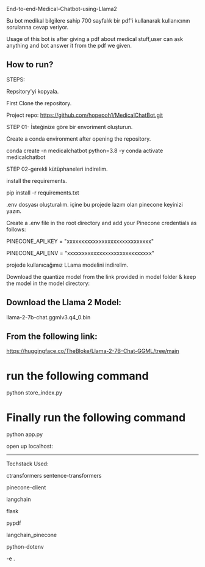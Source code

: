 End-to-end-Medical-Chatbot-using-Llama2

Bu bot medikal bilgilere sahip 700 sayfalık bir pdf'i kullanarak  kullanıcının sorularına cevap veriyor.

Usage of this bot is after giving a pdf about medical stuff,user can ask anything and bot answer it from the pdf we given.

## How to run?
STEPS:

 Repsitory'yi kopyala.

 First Clone the repository.

Project repo: https://github.com/hopepoh1/MedicalChatBot.git

STEP 01- İsteğinize göre bir envoriment oluşturun.

Create a conda environment after opening the repository.

conda create -n medicalchatbot python=3.8 -y
conda activate medicalchatbot

STEP 02-gerekli  kütüphaneleri indirelim.

install the requirements.

pip install -r requirements.txt

.env dosyası oluşturalım. içine bu projede lazım olan pinecone keyinizi yazın.

Create a .env file in the root directory and add your Pinecone credentials as follows:

PINECONE_API_KEY = "xxxxxxxxxxxxxxxxxxxxxxxxxxxxx"

PINECONE_API_ENV = "xxxxxxxxxxxxxxxxxxxxxxxxxxxxx"

projede kullanıcağımız LLama modelini indirelim.

Download the quantize model from the link provided in model folder & keep the model in the model directory:
## Download the Llama 2 Model:

llama-2-7b-chat.ggmlv3.q4_0.bin


## From the following link:
https://huggingface.co/TheBloke/Llama-2-7B-Chat-GGML/tree/main
# run the following command
python store_index.py

# Finally run the following command
python app.py

open up localhost:

*******************
Techstack Used:

ctransformers
sentence-transformers

pinecone-client

langchain

flask

pypdf

langchain_pinecone

python-dotenv

-e .
